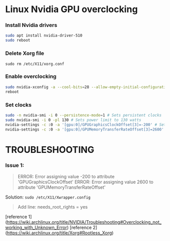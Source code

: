 # Linux Nvidia GPU overclocking

### Install Nvidia drivers
```bash
sudo apt install nvidia-driver-510
sudo reboot
```

### Delete Xorg file

`sudo rm /etc/X11/xorg.conf`

### Enable overclocking
```bash
sudo nvidia-xconfig -a --cool-bits=28 --allow-empty-initial-configuration
reboot
```

### Set clocks
```bash
sudo -n nvidia-smi -i 0 --persistence-mode=1 # Sets persistent clocks
sudo nvidia-smi -i 0 -pl 130 # Sets power limit to 130 watts
nvidia-settings -c :0 -a '[gpu:0]/GPUGraphicsClockOffset[3]=-200' # Sets Core Clock to -200
nvidia-settings -c :0 -a '[gpu:0]/GPUMemoryTransferRateOffset[3]=2600' # Sets Memory Clocks to 2600 (1300x2)
```

# TROUBLESHOOTING

### Issue 1:
> ERROR: Error assigning value -200 to attribute 'GPUGraphicsClockOffset'
> ERROR: Error assigning value 2600 to attribute 'GPUMemoryTransferRateOffset'

Solution:
`sudo /etc/X11/Xwrapper.config`
> Add line: needs_root_rights = yes 

[reference 1] (https://wiki.archlinux.org/title/NVIDIA/Troubleshooting#Overclocking_not_working_with_Unknown_Error)
[reference 2] (https://wiki.archlinux.org/title/Xorg#Rootless_Xorg)